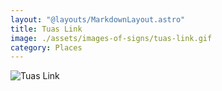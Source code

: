 ```yaml
---
layout: "@layouts/MarkdownLayout.astro"
title: Tuas Link
image: ./assets/images-of-signs/tuas-link.gif
category: Places
---
```


![Tuas Link](@signs/tuas-link.gif)
